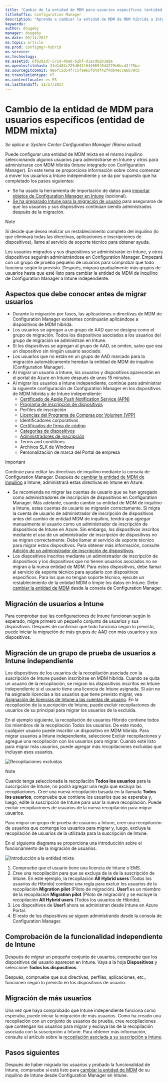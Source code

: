 ```yaml
---
title: "Cambio de la entidad de MDM para usuarios específicos (entidad de MDM mixta)"
titleSuffix: Configuration Manager
description: "Aprenda a cambiar la entidad de MDM de MDM híbrida a Intune independiente para algunos usuarios."
keywords: 
author: dougeby
manager: dougeby
ms.date: 09/14/2017
ms.topic: article
ms.prod: configmgr-hybrid
ms.service: 
ms.technology: 
ms.assetid: 6f0201d7-5714-4ba0-b2bf-d1acd0203e9a
ms.openlocfilehash: 31d1d84c225d041f644669f0d3279e6bcd3f75ba
ms.sourcegitcommit: 986fc2d54f7c5fa965fd4df42f4db4ecce6b79cb
ms.translationtype: HT
ms.contentlocale: es-ES
ms.lasthandoff: 11/17/2017
---
```

# <a name="change-the-mdm-authority-for-specific-users-mixed-mdm-authority"></a>Cambio de la entidad de MDM para usuarios específicos (entidad de MDM mixta) 

*Se aplica a: System Center Configuration Manager (Rama actual)*    

Puede configurar una entidad de MDM mixta en el mismo inquilino seleccionando algunos usuarios para administrarse en Intune y otros para administrarse con MDM híbrida (Intune integrado con Configuration Manager). En este tema se proporciona información sobre cómo comenzar a mover los usuarios a Intune independiente y se da por supuesto que ha completado los pasos siguientes:
- Se ha usado la herramienta de importación de datos para [importar objetos de Configuration Manager en Intune](migrate-import-data.md) (opcional).
- [Se ha preparado Intune para la migración de usuario](migrate-prepare-intune.md) para asegurarse de que los usuarios y sus dispositivos continúan siendo administrados después de la migración.

> [!Note]    
> Si decide que desea realizar un restablecimiento completo del inquilino (lo que eliminará todas las directivas, aplicaciones e inscripciones de dispositivos), llame al servicio de soporte técnico para obtener ayuda.

Los usuarios migrados y sus dispositivos se administrarán en Intune, y otros dispositivos seguirán administrándose en Configuration Manager. Empezará con un grupo de prueba pequeño de usuarios para comprobar que todo funciona según lo previsto. Después, migrará gradualmente más grupos de usuarios hasta que esté listo para cambiar la entidad de MDM de inquilino de Configuration Manager a Intune independiente. 

## <a name="things-to-know-before-you-migrate-users"></a>Aspectos que debe conocer antes de migrar usuarios
- Durante la migración por fases, las aplicaciones o directivas de MDM de Configuration Manager existentes continuarán aplicándose a dispositivos de MDM híbrida.
- Los usuarios se agregan a un grupo de AAD que se designa como el grupo de migración. Todos los dispositivos asociados a los usuarios del grupo de migración se administran en Intune.
- Si los dispositivos se agregan al grupo de AAD, se omiten, salvo que sea un dispositivo sin ningún usuario asociado.
- Los usuarios que no están en un grupo de AAD marcado para la migración automáticamente heredan la entidad de MDM de inquilino (Configuration Manager).
- Al migrar un usuario a Intune, los usuarios y dispositivos aparecerán en el portal de Azure en Intune después de unos 15 minutos.  
- Al migrar los usuarios a Intune independiente, continúe para administrar la siguiente configuración de Configuration Manager en los dispositivos de MDM híbrida y de Intune independiente:
    - [Certificado de Apple Push Notification Service (APN)](/sccm/mdm/deploy-use/enroll-hybrid-ios-mac)
    - [Programa de inscripción de dispositivos](/sccm/mdm/deploy-use/ios-device-enrollment-program-for-hybrid)
    - Perfiles de inscripción
    - [Licencias del Programa de Compras por Volumen (VPP)](/sccm/mdm/deploy-use/manage-volume-purchased-ios-apps)
    - Identificadores corporativos 
    - [Certificados de firma de código](/sccm/mdm/deploy-use/enroll-hybrid-windows)
    - [Categorías de dispositivos](/sccm/core/clients/manage/collections/automatically-categorize-devices-into-collections)
    - [Administradores de inscripción](/sccm/mdm/plan-design/device-enrollment-methods)
    - Terms and conditions
    - Archivos SLK de Windows
    - Personalización de marca del Portal de empresa    
      
> [!Important]    
  > Continúe para editar las directivas de inquilino mediante la consola de Configuration Manager. Después de [cambiar la entidad de MDM de inquilino](change-mdm-authority.md) a Intune, administrará estas directivas en Intune en Azure. 
- Se recomienda no migrar las cuentas de usuario que se han agregado como administradores de inscripción de dispositivos en Configuration Manager. Más adelante, cuando cambie su entidad de MDM de inquilino a Intune, estas cuentas de usuario se migrarán correctamente. Si migra la cuenta de usuario de administrador de inscripción de dispositivos antes del cambio de entidad MDM de inquilino, tendrá que agregar manualmente el usuario como un administrador de inscripción de dispositivos de Intune en Azure. Sin embargo, los dispositivos inscritos mediante el uso de un administrador de inscripción de dispositivos no se migran correctamente. Debe llamar al servicio de soporte técnico para migrar estos dispositivos. Para obtener más información, consulte [Adición de un administrador de inscripción de dispositivos](https://docs.microsoft.com/en-us/intune/device-enrollment-manager-enroll#add-a-device-enrollment-manager).
- Los dispositivos inscritos mediante un administrador de inscripción de dispositivos y los dispositivos que no tienen usuarios asociados no se migran a la nueva entidad de MDM. Para estos dispositivos, debe llamar al servicio de soporte técnico para ayudarlo con dispositivos específicos. Para los que no tengan soporte técnico, ejecute un restablecimiento de la entidad MDM o limpie los datos en Intune. Debe [cambiar la entidad de MDM](migrate-change-mdm-authority.md) desde la consola de Configuration Manager.

## <a name="migrate-users-to-intune"></a>Migración de usuarios a Intune
Para comprobar que las configuraciones de Intune funcionan según lo esperado, migre primero un pequeño conjunto de usuarios y sus dispositivos. Después de confirmar que todo funciona según lo previsto, puede iniciar la migración de más grupos de AAD con más usuarios y sus dispositivos.

## <a name="migrate-a-test-group-of-users-to-intune-standalone"></a>Migración de un grupo de prueba de usuarios a Intune independiente
Los dispositivos de los usuarios de la recopilación asociada con la suscripción de Intune pueden inscribirse en MDM híbrida. Cuando se quita un usuario de la recopilación, se migran los dispositivos inscritos en Intune independiente si el usuario tiene una licencia de Intune asignada. Si aún no ha asignado licencias a los usuarios que tiene previsto migrar, vea [Asignación de licencias de Intune a las cuentas de usuario](https://docs.microsoft.com/intune/licenses-assign). En la recopilación de la suscripción de Intune, puede excluir recopilaciones de usuarios de su principal para migrar los usuarios de la excluida. 

En el ejemplo siguiente, la recopilación de usuarios Híbrido contiene todos los miembros de la recopilación Todos los usuarios. De este modo, cualquier usuario puede inscribir un dispositivo en MDM híbrida. Para migrar usuarios a Intune independiente, seleccione Excluir recopilaciones y agregue una recopilación con los usuarios para migrar. Cuando esté listo para migrar más usuarios, puede agregar más recopilaciones excluidas que incluyan esos usuarios. 

![Recopilaciones excluidas](../media/migrate-excludecollections.png)

> [!Note] 
> Cuando tenga seleccionada la recopilación **Todos los usuarios** para la suscripción de Intune, no podrá agregar una regla que excluya las recopilaciones. Cree una nueva recopilación basada en la llamada **Todos los usuarios**, compruebe que contiene los usuarios que se esperaba y, luego, edite la suscripción de Intune para usar la nueva recopilación. Puede excluir recopilaciones de usuarios de la nueva recopilación para migrar usuarios. 

Para migrar un grupo de prueba de usuarios a Intune, cree una recopilación de usuarios que contenga los usuarios para migrar y, luego, excluya la recopilación de usuarios de la utilizada para la suscripción de Intune.   

En el siguiente diagrama se proporciona una introducción sobre el funcionamiento de la migración de usuarios.

 ![Introducción a la entidad mixta](../media/migrate-mixedauthority.svg)

1. Compruebe que el usuario tiene una licencia de Intune o EMS. 
2. Cree una recopilación para que se excluya de la de la suscripción de Intune. En este ejemplo, la recopilación **All Hybrid users** (Todos los usuarios de Híbrido) contiene una regla para excluir los usuarios de la recopilación **Migration pilot** (Piloto de migración). **User1** es un miembro de la recopilación **Migration pilot** (Piloto de migración) y se excluye la recopilación **All Hybrid users** (Todos los usuarios de Híbrido). 
3. Los dispositivos de **User1** ahora se administran desde Intune en Azure Portal. 
4. El resto de los dispositivos se siguen administrando desde la consola de Configuration Manager. 

## <a name="verify-intune-standalone-functionality"></a>Comprobación de la funcionalidad independiente de Intune
Después de migrar un pequeño conjunto de usuarios, compruebe que los dispositivos del usuario aparecen en Intune. Vaya a la hoja **Dispositivos** y seleccione **Todos los dispositivos**. 

Después, compruebe que sus directivas, perfiles, aplicaciones, etc., funcionen según lo previsto en los dispositivos de usuario.

## <a name="migrate-additional-users"></a>Migración de más usuarios
Una vez que haya comprobado que Intune independiente funciona como esperaba, puede iniciar la migración de más usuarios. Como ha creado una recopilación con un conjunto de usuarios de prueba, cree recopilaciones que contengan los usuarios para migrar y excluya las de la recopilación asociada con la suscripción a Intune. Para obtener más información, consulte el artículo sobre la [recopilación asociada a su suscripción a Intune](#collection-associated-with-your-intune-subscription).

## <a name="next-steps"></a>Pasos siguientes
Después de haber migrado los usuarios y probado la funcionalidad de Intune, compruebe si está listo para [cambiar la entidad de MDM](migrate-change-mdm-authority.md) de su inquilino de Intune desde Configuration Manager en Intune. 